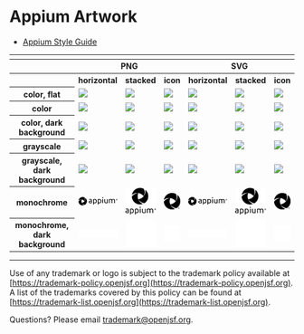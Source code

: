 # Appium Artwork

- [Appium Style Guide](./appium_graphic_standards-v8.pdf)

<table>
    <tr>
    	<th colspan="7"></th>
    </tr>
    <tr>
        <th width="120"></th>
        <th colspan="3">PNG</th>
        <th colspan="3">SVG</th>
    </tr>
    <tr>
        <th width="120"></th>
        <th>horizontal</th>
        <th>stacked</th>
        <th>icon</th>
        <th>horizontal</th>
        <th>stacked</th>
        <th>icon</th>
    </tr>
    <tr>
        <th>color, flat</th>
        <td><img src="./appium-logo-horizontal-color-flat.png" width="200"></td>
        <td><img src="./appium-logo-stacked-color-flat.png" width="95"></td>
        <td><img src="./appium-icon-color-flat.png" width="75"></td>
        <td><img src="./appium-logo-horizontal-color-flat.svg" width="200"></td>
        <td><img src="./appium-logo-stacked-color-flat.svg" width="95"></td>
        <td><img src="./appium-icon-color-flat.svg" width="75"></td>    </tr>
    </tr>
    <tr>
        <th>color</th>
        <td><img src="./appium-logo-horizontal-color.png" width="200"></td>
        <td><img src="./appium-logo-stacked-color.png" width="95"></td>
        <td><img src="./appium-icon-color.png" width="75"></td>
        <td><img src="./appium-logo-horizontal-color.svg" width="200"></td>
        <td><img src="./appium-logo-stacked-color.svg" width="95"></td>
        <td><img src="./appium-icon-color.svg" width="75"></td>    </tr>
    </tr>
    <tr>
        <th>color, dark background</th>
        <td><img src="./appium-logo-horizontal-color-dark_background.png" width="200"></td>
        <td><img src="./appium-logo-stacked-color-dark_background.png" width="95"></td>
        <td><img src="./appium-icon-color-dark_background.png" width="75"></td>
        <td><img src="./appium-logo-horizontal-color-dark_background.svg" width="200"></td>
        <td><img src="./appium-logo-stacked-color-dark_background.svg" width="95"></td>
        <td><img src="./appium-icon-color-dark_background.svg" width="75"></td>
    </tr>
    <tr>
        <th>grayscale</th>
        <td><img src="./appium-logo-horizontal-grayscale.png" width="200"></td>
        <td><img src="./appium-logo-stacked-grayscale.png" width="95"></td>
        <td><img src="./appium-icon-grayscale.png" width="75"></td>
        <td><img src="./appium-logo-horizontal-grayscale.svg" width="200"></td>
        <td><img src="./appium-logo-stacked-grayscale.svg" width="95"></td>
        <td><img src="./appium-icon-grayscale.svg" width="75"></td>
    </tr>
    <tr>
        <th>grayscale, dark background</th>
        <td><img src="./appium-logo-horizontal-grayscale-dark_background.png" width="200"></td>
        <td><img src="./appium-logo-stacked-grayscale-dark_background.png" width="95"></td>
        <td><img src="./appium-icon-grayscale-dark_background.png" width="75"></td>
        <td><img src="./appium-logo-horizontal-grayscale-dark_background.svg" width="200"></td>
        <td><img src="./appium-logo-stacked-grayscale-dark_background.svg" width="95"></td>
        <td><img src="./appium-icon-grayscale-dark_background.svg" width="75"></td>
    </tr>
    <tr>
        <th>monochrome</th>
        <td><img src="./appium-logo-horizontal-mono.png" width="200"></td>
        <td><img src="./appium-logo-stacked-mono.png" width="95"></td>
        <td><img src="./appium-icon-mono.png" width="75"></td>
        <td><img src="./appium-logo-horizontal-mono.svg" width="200"></td>
        <td><img src="./appium-logo-stacked-mono.svg" width="95"></td>
        <td><img src="./appium-icon-mono.svg" width="75"></td>
    </tr>
    <tr>
        <th>monochrome, dark background</th>
        <td><img src="./appium-logo-horizontal-mono-dark_background.png" width="200"></td>
        <td><img src="./appium-logo-stacked-mono-dark_background.png" width="95"></td>
        <td><img src="./appium-icon-mono-dark_background.png" width="75"></td>
        <td><img src="./appium-logo-horizontal-mono-dark_background.svg" width="200"></td>
        <td><img src="./appium-logo-stacked-mono-dark_background.svg" width="95"></td>
        <td><img src="./appium-icon-mono-dark_background.svg" width="75"></td>
    </tr>
</table>


---

Use of any trademark or logo is subject to the trademark policy available at [https://trademark-policy.openjsf.org](https://trademark-policy.openjsf.org). A list of the trademarks covered by this policy can be found at [https://trademark-list.openjsf.org](https://trademark-list.openjsf.org).

Questions? Please email [trademark@openjsf.org](mailto:trademark@openjsf.org).
